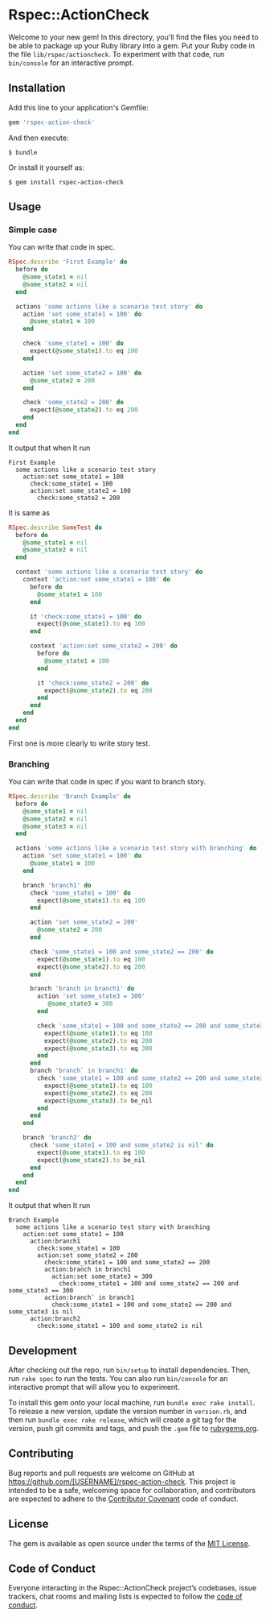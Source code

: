 # Rspec::ActionCheck

Welcome to your new gem! In this directory, you'll find the files you need to be able to package up your Ruby library into a gem. Put your Ruby code in the file `lib/rspec/actioncheck`. To experiment with that code, run `bin/console` for an interactive prompt.


## Installation

Add this line to your application's Gemfile:

```ruby
gem 'rspec-action-check'
```

And then execute:

    $ bundle

Or install it yourself as:

    $ gem install rspec-action-check

## Usage

### Simple case

You can write that code in spec.

```ruby
RSpec.describe 'First Example' do
  before do
    @some_state1 = nil
    @some_state2 = nil
  end

  actions 'some actions like a scenario test story' do
    action 'set some_state1 = 100' do
      @some_state1 = 100
    end

    check 'some_state1 = 100' do
      expect(@some_state1).to eq 100
    end

    action 'set some_state2 = 100' do
      @some_state2 = 200
    end

    check 'some_state2 = 200' do
      expect(@some_state2).to eq 200
    end
  end
end
```

It output that when It run

```rspec
First Example
  some actions like a scenario test story
    action:set some_state1 = 100
      check:some_state1 = 100
      action:set some_state2 = 100
        check:some_state2 = 200
```

It is same as

```ruby
RSpec.describe SomeTest do
  before do
    @some_state1 = nil
    @some_state2 = nil
  end

  context 'some actions like a scenario test story' do
    context 'action:set some_state1 = 100' do
      before do
        @some_state1 = 100
      end

      it 'check:some_state1 = 100' do
        expect(@some_state1).to eq 100
      end

      context 'action:set some_state2 = 200' do
        before do
          @some_state1 = 100
        end

        it 'check:some_state2 = 200' do
          expect(@some_state2).to eq 200
        end
      end
    end
  end
end
```

First one is more clearly to write story test.

### Branching

You can write that code in spec if you want to branch story.

```ruby
RSpec.describe 'Branch Example' do
  before do
    @some_state1 = nil
    @some_state2 = nil
    @some_state3 = nil
  end

  actions 'some actions like a scenario test story with branching' do
    action 'set some_state1 = 100' do
      @some_state1 = 100
    end

    branch 'branch1' do
      check 'some_state1 = 100' do
        expect(@some_state1).to eq 100
      end

      action 'set some_state2 = 200'
        @some_state2 = 200
      end

      check 'some_state1 = 100 and some_state2 == 200' do
        expect(@some_state1).to eq 100
        expect(@some_state2).to eq 200
      end

      branch 'branch in branch1' do
        action 'set some_state3 = 300'
           @some_state3 = 300
        end

        check 'some_state1 = 100 and some_state2 == 200 and some_state3 == 300' do
          expect(@some_state1).to eq 100
          expect(@some_state2).to eq 200
          expect(@some_state3).to eq 300
        end
      end
      branch 'branch` in branch1' do
        check 'some_state1 = 100 and some_state2 == 200 and some_state3 is nil' do
          expect(@some_state1).to eq 100
          expect(@some_state2).to eq 200
          expect(@some_state3).to be_nil
        end
      end
    end

    branch 'branch2' do
      check 'some_state1 = 100 and some_state2 is nil' do
        expect(@some_state1).to eq 100
        expect(@some_state2).to be_nil
      end
    end
  end
end
```

It output that when It run

```
Branch Example
  some actions like a scenario test story with branching
    action:set some_state1 = 100
      action:branch1
        check:some_state1 = 100
        action:set some_state2 = 200
          check:some_state1 = 100 and some_state2 == 200
          action:branch in branch1
            action:set some_state3 = 300
              check:some_state1 = 100 and some_state2 == 200 and some_state3 == 300
          action:branch` in branch1
            check:some_state1 = 100 and some_state2 == 200 and some_state3 is nil
      action:branch2
        check:some_state1 = 100 and some_state2 is nil
```

## Development

After checking out the repo, run `bin/setup` to install dependencies. Then, run `rake spec` to run the tests. You can also run `bin/console` for an interactive prompt that will allow you to experiment.

To install this gem onto your local machine, run `bundle exec rake install`. To release a new version, update the version number in `version.rb`, and then run `bundle exec rake release`, which will create a git tag for the version, push git commits and tags, and push the `.gem` file to [rubygems.org](https://rubygems.org).

## Contributing

Bug reports and pull requests are welcome on GitHub at https://github.com/[USERNAME]/rspec-action-check. This project is intended to be a safe, welcoming space for collaboration, and contributors are expected to adhere to the [Contributor Covenant](http://contributor-covenant.org) code of conduct.

## License

The gem is available as open source under the terms of the [MIT License](http://opensource.org/licenses/MIT).

## Code of Conduct

Everyone interacting in the Rspec::ActionCheck project’s codebases, issue trackers, chat rooms and mailing lists is expected to follow the [code of conduct](https://github.com/[USERNAME]/rspec-action-check/blob/master/CODE_OF_CONDUCT.md).
